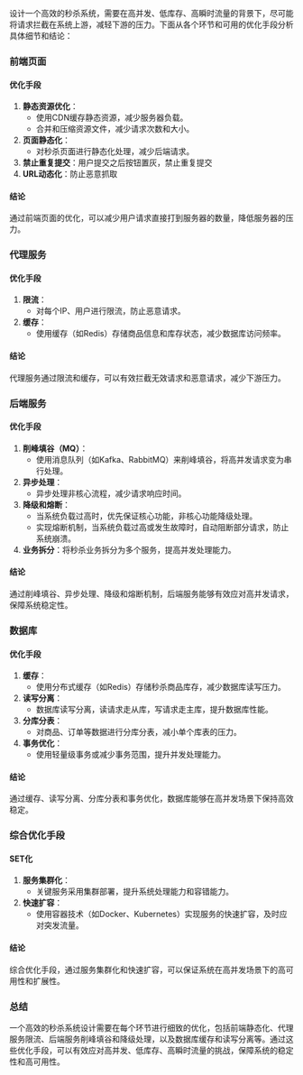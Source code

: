 设计一个高效的秒杀系统，需要在高并发、低库存、高瞬时流量的背景下，尽可能将请求拦截在系统上游，减轻下游的压力。下面从各个环节和可用的优化手段分析具体细节和结论：

### 前端页面

#### 优化手段
1. **静态资源优化**：
   - 使用CDN缓存静态资源，减少服务器负载。
   - 合并和压缩资源文件，减少请求次数和大小。
2. **页面静态化**：
   - 对秒杀页面进行静态化处理，减少后端请求。
3. **禁止重复提交**：用户提交之后按钮置灰，禁止重复提交
4. **URL动态化**：防止恶意抓取
   
#### 结论
通过前端页面的优化，可以减少用户请求直接打到服务器的数量，降低服务器的压力。

### 代理服务

#### 优化手段
1. **限流**：
   - 对每个IP、用户进行限流，防止恶意请求。
2. **缓存**：
   - 使用缓存（如Redis）存储商品信息和库存状态，减少数据库访问频率。
   
#### 结论
代理服务通过限流和缓存，可以有效拦截无效请求和恶意请求，减少下游压力。

### 后端服务

#### 优化手段
1. **削峰填谷（MQ）**：
   - 使用消息队列（如Kafka、RabbitMQ）来削峰填谷，将高并发请求变为串行处理。
2. **异步处理**：
   - 异步处理非核心流程，减少请求响应时间。
3. **降级和熔断**：
   - 当系统负载过高时，优先保证核心功能，非核心功能降级处理。
   - 实现熔断机制，当系统负载过高或发生故障时，自动阻断部分请求，防止系统崩溃。
4. **业务拆分**：将秒杀业务拆分为多个服务，提高并发处理能力。

#### 结论
通过削峰填谷、异步处理、降级和熔断机制，后端服务能够有效应对高并发请求，保障系统稳定性。

### 数据库

#### 优化手段
1. **缓存**：
   - 使用分布式缓存（如Redis）存储秒杀商品库存，减少数据库读写压力。
2. **读写分离**：
   - 数据库读写分离，读请求走从库，写请求走主库，提升数据库性能。
3. **分库分表**：
   - 对商品、订单等数据进行分库分表，减小单个库表的压力。
4. **事务优化**：
   - 使用轻量级事务或减少事务范围，提升并发处理能力。

#### 结论
通过缓存、读写分离、分库分表和事务优化，数据库能够在高并发场景下保持高效稳定。

### 综合优化手段

#### SET化
1. **服务集群化**：
   - 关键服务采用集群部署，提升系统处理能力和容错能力。
2. **快速扩容**：
   - 使用容器技术（如Docker、Kubernetes）实现服务的快速扩容，及时应对突发流量。

#### 结论
综合优化手段，通过服务集群化和快速扩容，可以保证系统在高并发场景下的高可用性和扩展性。

### 总结
一个高效的秒杀系统设计需要在每个环节进行细致的优化，包括前端静态化、代理服务限流、后端服务削峰填谷和降级处理，以及数据库缓存和读写分离等。通过这些优化手段，可以有效应对高并发、低库存、高瞬时流量的挑战，保障系统的稳定性和高可用性。